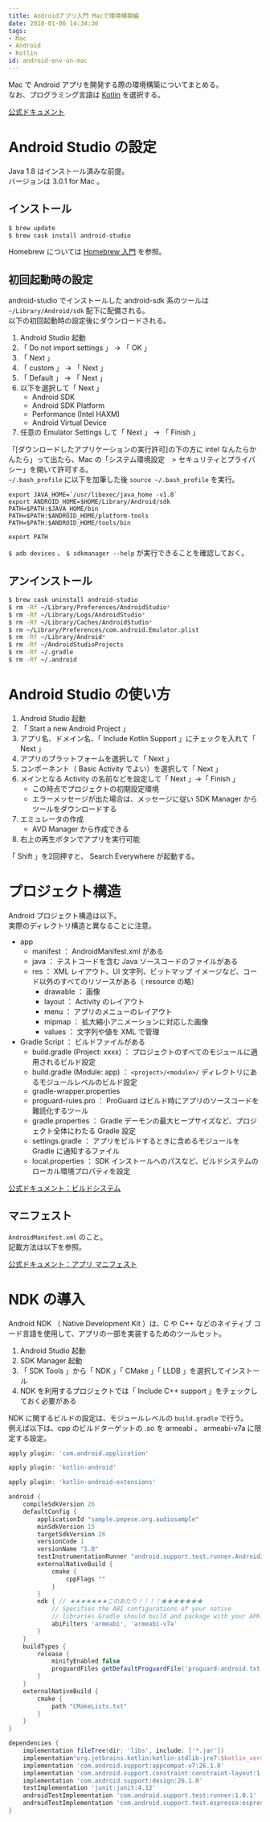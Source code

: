 ```yaml
---
title: Androidアプリ入門 Macで環境構築編
date: 2018-01-06 14:34:36
tags:
- Mac
- Android
- Kotlin
id: android-env-on-mac
---
```


<!-- 移行済み -->
Mac で Android アプリを開発する際の環境構築についてまとめる。  
なお、プログラミング言語は [Kotlin](https://kotlinlang.org/) を選択する。

[公式ドキュメント](https://developer.android.com/studio/intro/index.html)

<!-- more -->

# Android Studio の設定

Java 1.8 はインストール済みな前提。  
バージョンは 3.0.1 for Mac 。

## インストール

```sh
$ brew update
$ brew cask install android-studio
```

Homebrew については [Homebrew 入門](https://pepese.github.io/blog/homebrew-basics/) を参照。

## 初回起動時の設定

android-studio でインストールした android-sdk 系のツールは `~/Library/Android/sdk` 配下に配備される。  
以下の初回起動時の設定後にダウンロードされる。

1. Android Studio 起動
2. 「 Do not import settings 」 -> 「 OK 」
3. 「 Next 」
4. 「 custom 」 -> 「 Next 」
5. 「 Default 」 -> 「 Next 」
6. 以下を選択して「 Next 」
    - Android SDK
    - Android SDK Platform
    - Performance (Intel HAXM)
    - Android Virtual Device
7. 任意の Emulator Settings して「 Next 」 -> 「 Finish 」

「[ダウンロードしたアプリケーションの実行許可]の下の方に intel なんたらかんたら」って出たら、Mac の「システム環境設定　> セキュリティとプライバシー」を開いて許可する。  
`~/.bash_profile` に以下を加筆した後 `source ~/.bash_profile` を実行。

```
export JAVA_HOME=`/usr/libexec/java_home -v1.8`
export ANDROID_HOME=$HOME/Library/Android/sdk
PATH=$PATH:$JAVA_HOME/bin
PATH=$PATH:$ANDROID_HOME/platform-tools
PATH=$PATH:$ANDROID_HOME/tools/bin

export PATH
```

`$ adb devices` 、 `$ sdkmanager --help` が実行できることを確認しておく。

## アンインストール

```sh
$ brew cask uninstall android-studio
$ rm -Rf ~/Library/Preferences/AndroidStudio*
$ rm -Rf ~/Library/Logs/AndroidStudio*
$ rm -Rf ~/Library/Caches/AndroidStudio*
$ rm ~/Library/Preferences/com.android.Emulator.plist
$ rm -Rf ~/Library/Android*
$ rm -Rf ~/AndroidStudioProjects
$ rm -Rf ~/.gradle
$ rm -Rf ~/.android
```

# Android Studio の使い方

1. Android Studio 起動
2. 「 Start a new Android Project 」
3. アプリ名、ドメイン名、「 Include Kotlin Support 」にチェックを入れて「 Next 」
4. アプリのプラットフォームを選択して「 Next 」
5. コンポーネント（ Basic Activity でよい）を選択して「 Next 」
6. メインとなる Activity の名前などを設定して「 Next 」->「 Finish 」
    - この時点でプロジェクトの初期設定環境
    - エラーメッセージが出た場合は、メッセージに従い SDK Manager からツールをダウンロードする
7. エミュレータの作成
    - AVD Manager から作成できる
8. 右上の再生ボタンでアプリを実行可能

「 Shift 」を2回押すと、 Search Everywhere が起動する。

# プロジェクト構造

Android プロジェクト構造は以下。  
実際のディレクトリ構造と異なることに注意。

- app
    - manifest ： AndroidManifest.xml がある
    - java ： テストコードを含む Java ソースコードのファイルがある
    - res ： XML レイアウト、UI 文字列、ビットマップ イメージなど、コード以外のすべてのリソースがある（ resource の略）
        - drawable ： 画像
        - layout ： Activity のレイアウト
        - menu ： アプリのメニューのレイアウト
        - mipmap ： 拡大縮小アニメーションに対応した画像
        - values ： 文字列や値を XML で管理
- Gradle Script ： ビルドファイルがある
    - build.gradle (Project: xxxx) ： プロジェクトのすべてのモジュールに適用されるビルド設定
    - build.gradle (Module: app) ： `<project>/<module>/` ディレクトリにあるモジュールレベルのビルド設定
    - gradle-wrapper.properties
    - proguard-rules.pro ： ProGuard はビルド時にアプリのソースコードを難読化するツール
    - gradle.properties ： Gradle デーモンの最大ヒープサイズなど、プロジェクト全体にわたる Gradle 設定
    - settings.gradle ： アプリをビルドするときに含めるモジュールを Gradle に通知するファイル
    - local.properties ： SDK インストールへのパスなど、ビルドシステムのローカル環境プロパティを設定

[公式ドキュメント：ビルドシステム](https://developer.android.com/studio/build/index.html)

## マニフェスト

`AndroidManifest.xml` のこと。  
記載方法は以下を参照。

[公式ドキュメント：アプリ マニフェスト](https://developer.android.com/guide/topics/manifest/manifest-intro.html)

# NDK の導入

Android NDK （ Native Development Kit ）は、C や C++ などのネイティブ コード言語を使用して、アプリの一部を実装するためのツールセット。

1. Android Studio 起動
2. SDK Manager 起動
3. 「 SDK Tools 」から「 NDK 」「 CMake 」「 LLDB 」を選択してインストール
4. NDK を利用するプロジェクトでは「 Include C++ support 」をチェックしておく必要がある

NDK に関するビルドの設定は、モジュールレベルの `build.gradle` で行う。  
例えば以下は、cpp のビルドターゲットの .so を armeabi 、 armeabi-v7a に限定する設定。

```groovy
apply plugin: 'com.android.application'

apply plugin: 'kotlin-android'

apply plugin: 'kotlin-android-extensions'

android {
    compileSdkVersion 26
    defaultConfig {
        applicationId "sample.pepese.org.audiosample"
        minSdkVersion 15
        targetSdkVersion 26
        versionCode 1
        versionName "1.0"
        testInstrumentationRunner "android.support.test.runner.AndroidJUnitRunner"
        externalNativeBuild {
            cmake {
                cppFlags ""
            }
        }
        ndk { // ★★★★★★★このあたり！！！！★★★★★★★
            // Specifies the ABI configurations of your native
            // libraries Gradle should build and package with your APK.
            abiFilters 'armeabi', 'armeabi-v7a'
        }
    }
    buildTypes {
        release {
            minifyEnabled false
            proguardFiles getDefaultProguardFile('proguard-android.txt'), 'proguard-rules.pro'
        }
    }
    externalNativeBuild {
        cmake {
            path "CMakeLists.txt"
        }
    }
}

dependencies {
    implementation fileTree(dir: 'libs', include: ['*.jar'])
    implementation"org.jetbrains.kotlin:kotlin-stdlib-jre7:$kotlin_version"
    implementation 'com.android.support:appcompat-v7:26.1.0'
    implementation 'com.android.support.constraint:constraint-layout:1.0.2'
    implementation 'com.android.support:design:26.1.0'
    testImplementation 'junit:junit:4.12'
    androidTestImplementation 'com.android.support.test:runner:1.0.1'
    androidTestImplementation 'com.android.support.test.espresso:espresso-core:3.0.1'
}
```
